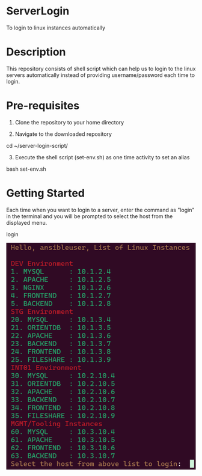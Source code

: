 # ServerLogin
To login to linux instances automatically


# Description

This repository consists of shell script which can help us to login to the linux servers automatically instead of providing username/password each time to login.

# Pre-requisites

1. Clone the repository to your home directory

2. Navigate to the downloaded repository

cd ~/server-login-script/

3. Execute the shell script (set-env.sh) as one time activity to set an alias

bash set-env.sh

# Getting Started

Each time when you want to login to a server, enter the command as "login" in the terminal and you will be prompted to select the host from the displayed menu.

login

![alt text](image.png)